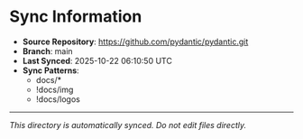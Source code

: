 # Sync Information

- **Source Repository**: https://github.com/pydantic/pydantic.git
- **Branch**: main
- **Last Synced**: 2025-10-22 06:10:50 UTC
- **Sync Patterns**:
  - docs/*
  - !docs/img
  - !docs/logos

---
*This directory is automatically synced. Do not edit files directly.*

